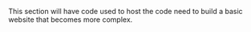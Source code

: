 This section will have code used to host the code need to build a basic website that becomes more complex. 
